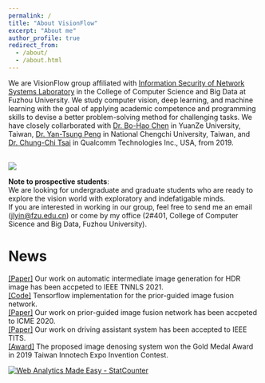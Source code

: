 ```yaml
---
permalink: /
title: "About VisionFlow"
excerpt: "About me"
author_profile: true
redirect_from: 
  - /about/
  - /about.html
---
```


We are VisionFlow group affiliated with [Information Security of Network Systems Laboratory](https://ccds.fzu.edu.cn/nsis/) in the College of Computer Science and Big Data at Fuzhou University. We study computer vision, deep learning, and machine learning with the goal of applying academic competence and programming skills to devise a better problem-solving method for challenging tasks. We have closely collarborated with [Dr. Bo-Hao Chen](https://bigmms.github.io/) in YuanZe University, Taiwan, [Dr. Yan-Tsung Peng](https://www.cs.nccu.edu.tw/~ytpeng/) in National Chengchi University, Taiwan, and [Dr. Chung-Chi Tsai](https://github.com/chungchi) in  Qualcomm Technologies Inc., USA, from 2019. 

<br>
<img src='/images/20220111-group_photo.jpg'>
<br>

**Note to prospective students**:  
We are looking for undergraduate and graduate students who are ready to explore the vision world with exploratory and indefatigable minds.  
If you are interested in working in our group, feel free to send me an email (jlyin@fzu.edu.cn) or come by my office (2#401, College of Computer Sicence and Big Data, Fuzhou University).


News
======
[[Paper]](https://ieeexplore.ieee.org/document/9102832) Our work on automatic intermediate image generation for HDR image has been accpeted to IEEE TNNLS 2021.  
[[Code]](https://github.com/bigmms/prior_guided_network_hdr) Tensorflow implementation for the prior-guided image fusion network.  
[[Paper]](https://ieeexplore.ieee.org/document/9102832) Our work on prior-guided image fusion network has been accpeted to ICME 2020.  
[[Paper]](https://ieeexplore.ieee.org/document/8915711) Our work on driving assistant system has been accepted to IEEE TITS.  
[[Award]](https://cloudcdn.taiwantradeshows.com.tw/2019/inst/download/2019-winner.pdf) The proposed image denosing system won the Gold Medal Award in 2019 Taiwan Innotech Expo Invention Contest.

<!-- Default Statcounter code for group https://visionflow.github.io/ -->
<script type="text/javascript">
var sc_project=12546156; 
var sc_invisible=1; 
var sc_security="8f1abcc2"; 
</script>
<script type="text/javascript"
src="https://www.statcounter.com/counter/counter.js" async></script>
<noscript><div class="statcounter"><a title="Web Analytics Made Easy -
StatCounter" href="https://statcounter.com/" target="_blank"><img
class="statcounter" src="https://c.statcounter.com/12546156/0/8f1abcc2/1/"
alt="Web Analytics Made Easy - StatCounter"></a></div></noscript>
<!-- End of Statcounter Code -->
